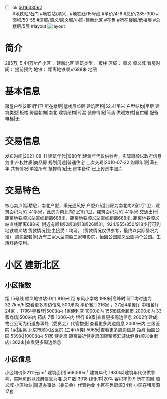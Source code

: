 - [ ] ok [501633062](https://bj.5i5j.com/ershoufang/501633062.html)  
 #地铁站/石门 #地铁站/顺义 ,  #地铁线/15号线
#单价/4-6 #总价/285-300 #面积/50-55   #区域/顺义/顺义城/小区-建新北区 #在售 #所在楼层/低楼层 #总楼层/5层 #layout 
![layout](http://image2a.5i5j.com/bdir/layout/755390c2f12a4eb99d0c480a520b1759.jpg_P5.jpg) 
# 简介 
 285万,  5.44万/m² 
小区： 建新北区
建筑类型： 板楼
区域： 顺义 顺义城
看房时间： 提前预约
地铁： 距离地铁顺义688米 地图
# 基本信息 
 房屋户型|2室1厅1卫
所在楼层|低楼层/5层
建筑面积|52.41平米
户型结构|平层
建筑类型|板楼
房屋朝向|南北
建筑结构|砖混
装修情况|简装
供暖方式|自供暖
配备电梯|无
# 交易信息 
 发布时间|2021-08-11
建筑年代|1980年|建筑年代仅供参考，实际房龄以政府信息为准
产权性质|商品房
规划用途|普通住宅
上次交易|2010-07-22
购房年限|满五年
共有情况|单独所有
抵押情况|无
房本备件|已上传房本照片
# 交易特色 
 核心卖点|低楼层，南北户型，采光通风好
户型介绍|此房为南北向2室1厅1卫，建筑面积为52.41平米，此房为南北向2室1厅1卫，建筑面积为52.41平米
交通出行|距离地铁顺义站直线距离688米，距离地铁顺义站直线距离688米, 距离地铁顺义站直线距离688米, 附近有顺1顺2顺3顺13顺26顺31，924/955/850/918步行可到地铁顺义站
贷款情况|业主接受：均可。（贷款情况仅供参考，最终以实际情况为准）
周边配套|附近有三家大型商超三家电影院，怡园公园顺义公园两个公园。生活舒适便利。
# 小区 建新北区
## 小区指数 
 距 15号线 顺义地铁站-D口 816米|距 东风小学站 198米|高峰时间平均时速为32.7km/h|查看更多周边信息
500米内 平价餐厅216家 ，27家4星餐厅
中档餐厅24家 ，17家4星餐厅|500米内 1家便利店
1000米内 155家综合超市
2000米内 33家商场|500米内 药店 7家
1000米内 银行 89家|查看更多周边信息
2002年建成|物业公司为街道办事处（委员会）代管物业|查看更多周边信息
2000米内 三级医院 1家|距离 北京市顺义区医院 (三甲/A类) 506米|查看更多周边信息
距离 怡园公园 539米|1000米内 51家 健身房
距离最近健身房国际精英汇游泳健身(顺义金街店) 302米|查看更多周边信息
## 小区信息 
 小区均价|52111元/m²
建筑面积|568000m²
建筑年代|1980年|建筑年代仅供参考，实际房龄以政府信息为准
总户数|3018
绿化率|20%
容积率|9.9
所在商圈|顺义城
小区物业|街道办事处（委员会）代管物业
小区在售房源34套
小区在租房源17套
